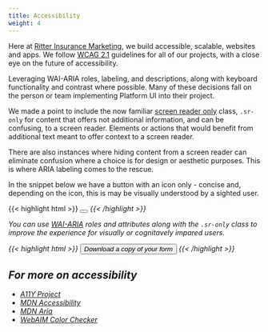 ```yaml
---
title: Accessibility
weight: 4
---
```


Here at [Ritter Insurance Marketing](https://ritterim.com), we build accessible, scalable, websites and apps. We follow <a href="https://www.w3.org/TR/WCAG21/" rel="external" target="_blank">WCAG 2.1</a> guidelines for all of our projects, with a close eye on the future of accessibility. 

Leveraging WAI-ARIA roles, labeling, and descriptions, along with keyboard functionality and contrast where possible. Many of these decisions fall on the person or team implementing Platform UI into their project. 

We made a point to include the now familiar <a href="https://webaim.org/techniques/css/invisiblecontent/" rel="external">screen reader only</a> class, `.sr-only` for content that offers not additional information, and can be confusing, to a screen reader. Elements or actions that would benefit from additional text  meant to offer context to a screen reader.

There are also instances where hiding content from a screen reader can eliminate confusion where a choice is for design or aesthetic purposes. This is where ARIA labeling comes to the rescue. 

In the snippet below we have a button with an icon only - concise and, depending on the icon, this is may be visually understood by a sighted user.  

{{< highlight html >}}
<button class=”button”>
   <i class=”pi-download”>
</button>
{{< /highlight >}}

You can use <a href="https://www.w3.org/WAI/standards-guidelines/aria/" rel="external" target="_blank">WAI-ARIA</a> roles and attributes along with the `.sr-only` class to improve the experience for visually or cognitavely impared users.

{{< highlight html >}}
<button class=”button”>
   <i class=”pi-download” aria-hidden=”true”>
   <span class=”sr-only”>Download a copy of your form</span>
</button>
{{< /highlight >}} 

## For more on accessibility
- <a href="https://a11yproject.com/" rel="external" target="_blank">A11Y Project</a>
- <a href="https://developer.mozilla.org/en-US/docs/Web/Accessibility" rel="external" target="_blank">MDN Accessibility</a>
- <a href="https://developer.mozilla.org/en-US/docs/Web/Accessibility/ARIA" rel="external" target="_blank">MDN Aria</a>
- <a href="https://webaim.org/resources/contrastchecker/" rel="external" target="_blank">WebAIM Color Checker</a>
